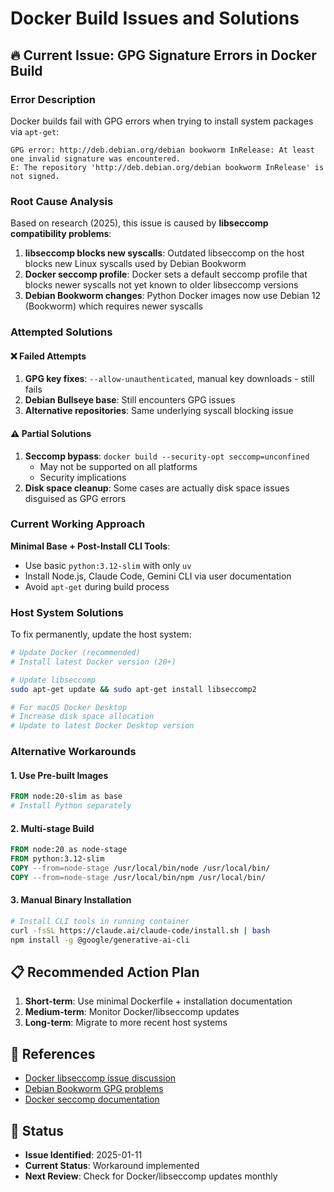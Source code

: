 # Docker Build Issues and Solutions

## 🔥 Current Issue: GPG Signature Errors in Docker Build

### Error Description
Docker builds fail with GPG errors when trying to install system packages via `apt-get`:

```
GPG error: http://deb.debian.org/debian bookworm InRelease: At least one invalid signature was encountered.
E: The repository 'http://deb.debian.org/debian bookworm InRelease' is not signed.
```

### Root Cause Analysis

Based on research (2025), this issue is caused by **libseccomp compatibility problems**:

1. **libseccomp blocks new syscalls**: Outdated libseccomp on the host blocks new Linux syscalls used by Debian Bookworm
2. **Docker seccomp profile**: Docker sets a default seccomp profile that blocks newer syscalls not yet known to older libseccomp versions
3. **Debian Bookworm changes**: Python Docker images now use Debian 12 (Bookworm) which requires newer syscalls

### Attempted Solutions

#### ❌ Failed Attempts
1. **GPG key fixes**: `--allow-unauthenticated`, manual key downloads - still fails
2. **Debian Bullseye base**: Still encounters GPG issues
3. **Alternative repositories**: Same underlying syscall blocking issue

#### ⚠️ Partial Solutions
1. **Seccomp bypass**: `docker build --security-opt seccomp=unconfined`
   - May not be supported on all platforms
   - Security implications
2. **Disk space cleanup**: Some cases are actually disk space issues disguised as GPG errors

### Current Working Approach

**Minimal Base + Post-Install CLI Tools**:
- Use basic `python:3.12-slim` with only `uv`
- Install Node.js, Claude Code, Gemini CLI via user documentation
- Avoid `apt-get` during build process

### Host System Solutions

To fix permanently, update the host system:

```bash
# Update Docker (recommended)
# Install latest Docker version (20+)

# Update libseccomp
sudo apt-get update && sudo apt-get install libseccomp2

# For macOS Docker Desktop
# Increase disk space allocation
# Update to latest Docker Desktop version
```

### Alternative Workarounds

#### 1. Use Pre-built Images
```dockerfile
FROM node:20-slim as base
# Install Python separately
```

#### 2. Multi-stage Build
```dockerfile
FROM node:20 as node-stage
FROM python:3.12-slim
COPY --from=node-stage /usr/local/bin/node /usr/local/bin/
COPY --from=node-stage /usr/local/bin/npm /usr/local/bin/
```

#### 3. Manual Binary Installation
```bash
# Install CLI tools in running container
curl -fsSL https://claude.ai/claude-code/install.sh | bash
npm install -g @google/generative-ai-cli
```

## 📋 Recommended Action Plan

1. **Short-term**: Use minimal Dockerfile + installation documentation
2. **Medium-term**: Monitor Docker/libseccomp updates
3. **Long-term**: Migrate to more recent host systems

## 🔗 References

- [Docker libseccomp issue discussion](https://github.com/docker/for-mac/issues/6963)
- [Debian Bookworm GPG problems](https://stackoverflow.com/questions/76955036/build-started-failing-using-python3-8-docker-image-on-apt-get-update-and-instal)
- [Docker seccomp documentation](https://docs.docker.com/engine/security/seccomp/)

## 📅 Status

- **Issue Identified**: 2025-01-11
- **Current Status**: Workaround implemented
- **Next Review**: Check for Docker/libseccomp updates monthly